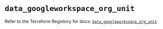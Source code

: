 # `data_googleworkspace_org_unit`

Refer to the Terraform Registory for docs: [`data_googleworkspace_org_unit`](https://www.terraform.io/docs/providers/googleworkspace/d/org_unit).

